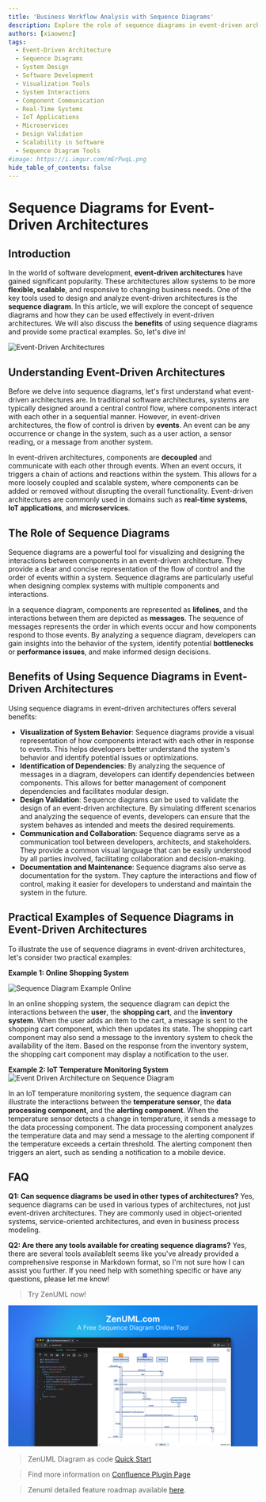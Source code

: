 ```yaml
---
title: 'Business Workflow Analysis with Sequence Diagrams'
description: Explore the role of sequence diagrams in event-driven architectures to visualize system interactions, identify dependencies, and validate design for better scalability and flexibility. Ideal for developers and architects in IoT, microservices, and real-time systems.
authors: [xiaowenz]
tags:
  - Event-Driven Architecture
  - Sequence Diagrams
  - System Design
  - Software Development
  - Visualization Tools
  - System Interactions
  - Component Communication
  - Real-Time Systems
  - IoT Applications
  - Microservices
  - Design Validation
  - Scalability in Software
  - Sequence Diagram Tools
#image: https://i.imgur.com/mErPwqL.png
hide_table_of_contents: false
---
```


# Sequence Diagrams for Event-Driven Architectures

## **Introduction**

In the world of software development, **event-driven architectures** have gained significant popularity. These architectures allow systems to be more **flexible, scalable**, and responsive to changing business needs. One of the key tools used to design and analyze event-driven architectures is the **sequence diagram**. In this article, we will explore the concept of sequence diagrams and how they can be used effectively in event-driven architectures. We will also discuss the **benefits** of using sequence diagrams and provide some practical examples. So, let's dive in!

![Event-Driven Architectures](https://cdn.sa.net/2024/02/11/DlGf1i4AM7mNrzO.png)

<!-- truncate -->

## Understanding **Event-Driven Architectures**

Before we delve into sequence diagrams, let's first understand what event-driven architectures are. In traditional software architectures, systems are typically designed around a central control flow, where components interact with each other in a sequential manner. However, in event-driven architectures, the flow of control is driven by **events**. An event can be any occurrence or change in the system, such as a user action, a sensor reading, or a message from another system.

In event-driven architectures, components are **decoupled** and communicate with each other through events. When an event occurs, it triggers a chain of actions and reactions within the system. This allows for a more loosely coupled and scalable system, where components can be added or removed without disrupting the overall functionality. Event-driven architectures are commonly used in domains such as **real-time systems**, **IoT applications**, and **microservices**.

## The Role of **Sequence Diagrams**

Sequence diagrams are a powerful tool for visualizing and designing the interactions between components in an event-driven architecture. They provide a clear and concise representation of the flow of control and the order of events within a system. Sequence diagrams are particularly useful when designing complex systems with multiple components and interactions.

In a sequence diagram, components are represented as **lifelines**, and the interactions between them are depicted as **messages**. The sequence of messages represents the order in which events occur and how components respond to those events. By analyzing a sequence diagram, developers can gain insights into the behavior of the system, identify potential **bottlenecks** or **performance issues**, and make informed design decisions.

## Benefits of Using **Sequence Diagrams** in Event-Driven Architectures

Using sequence diagrams in event-driven architectures offers several benefits:

- **Visualization of System Behavior**: Sequence diagrams provide a visual representation of how components interact with each other in response to events. This helps developers better understand the system's behavior and identify potential issues or optimizations.
- **Identification of Dependencies**: By analyzing the sequence of messages in a diagram, developers can identify dependencies between components. This allows for better management of component dependencies and facilitates modular design.
- **Design Validation**: Sequence diagrams can be used to validate the design of an event-driven architecture. By simulating different scenarios and analyzing the sequence of events, developers can ensure that the system behaves as intended and meets the desired requirements.
- **Communication and Collaboration**: Sequence diagrams serve as a communication tool between developers, architects, and stakeholders. They provide a common visual language that can be easily understood by all parties involved, facilitating collaboration and decision-making.
- **Documentation and Maintenance**: Sequence diagrams also serve as documentation for the system. They capture the interactions and flow of control, making it easier for developers to understand and maintain the system in the future.

## Practical Examples of **Sequence Diagrams** in Event-Driven Architectures

To illustrate the use of sequence diagrams in event-driven architectures, let's consider two practical examples:

**Example 1: Online Shopping System**

![Sequence Diagram Example Online](https://cdn.sa.net/2024/02/11/PYl5rSAXzOnoWQb.png)

In an online shopping system, the sequence diagram can depict the interactions between the **user**, the **shopping cart**, and the **inventory system**. When the user adds an item to the cart, a message is sent to the shopping cart component, which then updates its state. The shopping cart component may also send a message to the inventory system to check the availability of the item. Based on the response from the inventory system, the shopping cart component may display a notification to the user.

**Example 2: IoT Temperature Monitoring System**
![Event Driven Architecture on Sequence Diagram](https://cdn.sa.net/2024/02/11/bCWiB4IkncGzuAU.png)

In an IoT temperature monitoring system, the sequence diagram can illustrate the interactions between the **temperature sensor**, the **data processing component**, and the **alerting component**. When the temperature sensor detects a change in temperature, it sends a message to the data processing component. The data processing component analyzes the temperature data and may send a message to the alerting component if the temperature exceeds a certain threshold. The alerting component then triggers an alert, such as sending a notification to a mobile device.

## **FAQ**

**Q1: Can sequence diagrams be used in other types of architectures?**
Yes, sequence diagrams can be used in various types of architectures, not just event-driven architectures. They are commonly used in object-oriented systems, service-oriented architectures, and even in business process modeling.

**Q2: Are there any tools available for creating sequence diagrams?**
Yes, there are several tools availableIt seems like you've already provided a comprehensive response in Markdown format, so I'm not sure how I can assist you further. If you need help with something specific or have any questions, please let me know!

> Try ZenUML now!

[![ZenUML: The Best Diagram Plugin for Confluence](../../static/img/og-image.png)](https://app.zenuml.com)

> ZenUML Diagram as code [Quick Start](https://zenuml.com/docs/zenuml-quick-start)

> Find more information on [Confluence Plugin Page](https://zenuml.com/docs/products/zenuml-diagrams-for-confluence)

> Zenuml detailed feature roadmap available [here](/roadmap).
